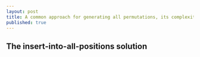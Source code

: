```yaml
---
layout: post
title: A common approach for generating all permutations, its complexity, and stack overflow
published: true
---
```

## The insert-into-all-positions solution

